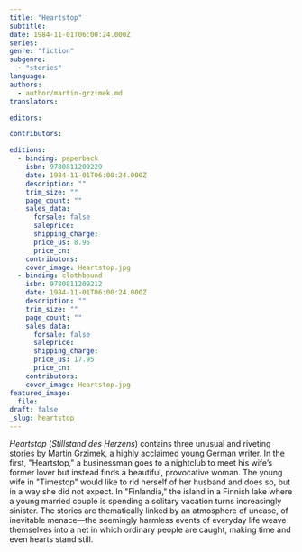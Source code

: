 ```yaml
---
title: "Heartstop"
subtitle:
date: 1984-11-01T06:00:24.000Z
series:
genre: "fiction"
subgenre:
  - "stories"
language:
authors:
  - author/martin-grzimek.md
translators:

editors:

contributors:

editions:
  - binding: paperback
    isbn: 9780811209229
    date: 1984-11-01T06:00:24.000Z
    description: ""
    trim_size: ""
    page_count: ""
    sales_data:
      forsale: false
      saleprice:
      shipping_charge:
      price_us: 8.95
      price_cn:
    contributors:
    cover_image: Heartstop.jpg
  - binding: clothbound
    isbn: 9780811209212
    date: 1984-11-01T06:00:24.000Z
    description: ""
    trim_size: ""
    page_count: ""
    sales_data:
      forsale: false
      saleprice:
      shipping_charge:
      price_us: 17.95
      price_cn:
    contributors:
    cover_image: Heartstop.jpg
featured_image:
  file:
draft: false
_slug: heartstop
---
```


_Heartstop_ (_Stillstand des Herzens_) contains three unusual and riveting stories by Martin Grzimek, a highly acclaimed young German writer. In the first, "Heartstop," a businessman goes to a nightclub to meet his wife’s former lover but instead finds a beautiful, provocative woman. The young wife in "Timestop" would like to rid herself of her husband and does so, but in a way she did not expect. In "Finlandia," the island in a Finnish lake where a young married couple is spending a solitary vacation turns increasingly sinister. The stories are thematically linked by an atmosphere of unease, of inevitable menace––the seemingly harmless events of everyday life weave themselves into a net in which ordinary people are caught, making time and even hearts stand still.

